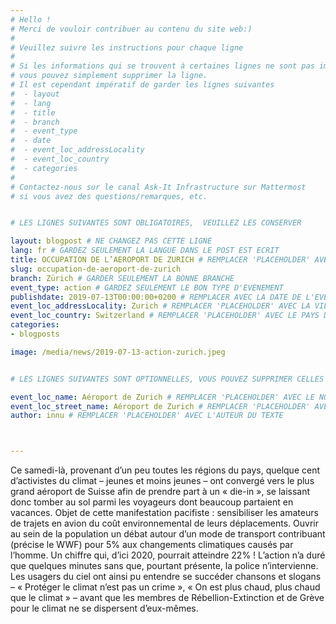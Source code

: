 ```yaml
---
# Hello !
# Merci de vouloir contribuer au contenu du site web:)
#
# Veuillez suivre les instructions pour chaque ligne
#
# Si les informations qui se trouvent à certaines lignes ne sont pas importantes
# vous pouvez simplement supprimer la ligne. 
# Il est cependant impératif de garder les lignes suivantes
#  - layout
#  - lang
#  - title
#  - branch
#  - event_type
#  - date
#  - event_loc_addressLocality
#  - event_loc_country
#  - categories
#
# Contactez-nous sur le canal Ask-It Infrastructure sur Mattermost 
# si vous avez des questions/remarques, etc.


# LES LIGNES SUIVANTES SONT OBLIGATOIRES,  VEUILLEZ LES CONSERVER

layout: blogpost # NE CHANGEZ PAS CETTE LIGNE
lang: fr # GARDEZ SEULEMENT LA LANGUE DANS LE POST EST ECRIT
title: OCCUPATION DE L’AEROPORT DE ZURICH # REMPLACER 'PLACEHOLDER' AVEC LE TITRE DE VOTRE POST
slug: occupation-de-aeroport-de-zurich
branch: Zürich # GARDER SEULEMENT LA BONNE BRANCHE
event_type: action # GARDEZ SEULEMENT LE BON TYPE D'EVENEMENT
publishdate: 2019-07-13T00:00:00+0200 # REMPLACER AVEC LA DATE DE L'EVENEMENT (format : AAAA-MM-JJ)
event_loc_addressLocality: Zurich # REMPLACER 'PLACEHOLDER' AVEC LA VILLE DANS LAQUELLE L'EVENEMENT A LIEU
event_loc_country: Switzerland # REMPLACER 'PLACEHOLDER' AVEC LE PAYS DANS LAQUELLE L'EVENEMENT A LIEU
categories: 
- blogposts

image: /media/news/2019-07-13-action-zurich.jpeg


# LES LIGNES SUIVANTES SONT OPTIONNELLES, VOUS POUVEZ SUPPRIMER CELLES QUI NE VOUS INTERESSE PAS

event_loc_name: Aéroport de Zurich # REMPLACER 'PLACEHOLDER' AVEC LE NOM DU LIEU OU L'EVENEMENT A LIEU
event_loc_street_name: Aéroport de Zurich # REMPLACER 'PLACEHOLDER' AVEC LE NOM DE LA RUE OU L'EVENEMENT A LIEU
author: innu # REMPLACER 'PLACEHOLDER' AVEC L'AUTEUR DU TEXTE



---
```


Ce samedi-là, provenant d’un peu toutes les régions du pays, quelque cent d’activistes du climat – jeunes et moins jeunes – ont convergé vers le plus grand aéroport de Suisse afin de prendre part à un « die-in », se laissant donc tomber au sol parmi les voyageurs dont beaucoup partaient en vacances. Objet de cette manifestation pacifiste : sensibiliser les amateurs de trajets en avion du coût environnemental de leurs déplacements. Ouvrir au sein de la population un débat autour d’un mode de transport contribuant (précise le WWF) pour 5% aux changements climatiques causés par l’homme. Un chiffre qui, d’ici 2020, pourrait atteindre 22% !
L’action n’a duré que quelques minutes sans que, pourtant présente, la police n’intervienne. Les usagers du ciel ont ainsi pu entendre se succéder chansons et slogans – « Protéger le climat n’est pas un crime », « On est plus chaud, plus chaud que le climat » – avant que les membres de Rébellion-Extinction et de Grève pour le climat ne se dispersent d’eux-mêmes.
